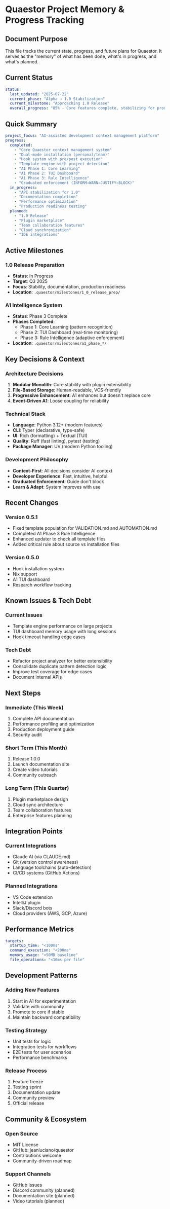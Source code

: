 # Quaestor Project Memory & Progress Tracking

## Document Purpose
This file tracks the current state, progress, and future plans for Quaestor. It serves as the "memory" of what has been done, what's in progress, and what's planned.

## Current Status

```yaml
status:
  last_updated: "2025-07-22"
  current_phase: "Alpha → 1.0 Stabilization"
  current_milestone: "Approaching 1.0 Release"
  overall_progress: "85% - Core features complete, stabilizing for production"
```

## Quick Summary

```yaml
project_focus: "AI-assisted development context management platform"
progress:
  completed:
    - "Core Quaestor context management system"
    - "Dual-mode installation (personal/team)"
    - "Hook system with pre/post execution"
    - "Template engine with project detection"
    - "A1 Phase 1: Core Learning"
    - "A1 Phase 2: TUI Dashboard"
    - "A1 Phase 3: Rule Intelligence"
    - "Graduated enforcement (INFORM→WARN→JUSTIFY→BLOCK)"
  in_progress:
    - "API stabilization for 1.0"
    - "Documentation completion"
    - "Performance optimization"
    - "Production readiness testing"
  planned:
    - "1.0 Release"
    - "Plugin marketplace"
    - "Team collaboration features"
    - "Cloud synchronization"
    - "IDE integrations"
```

## Active Milestones

### 1.0 Release Preparation
- **Status**: In Progress
- **Target**: Q3 2025
- **Focus**: Stability, documentation, production readiness
- **Location**: `.quaestor/milestones/1_0_release_prep/`

### A1 Intelligence System
- **Status**: Phase 3 Complete
- **Phases Completed**:
  - Phase 1: Core Learning (pattern recognition)
  - Phase 2: TUI Dashboard (real-time monitoring)
  - Phase 3: Rule Intelligence (adaptive enforcement)
- **Location**: `.quaestor/milestones/a1_phase_*/`

## Key Decisions & Context

### Architecture Decisions
1. **Modular Monolith**: Core stability with plugin extensibility
2. **File-Based Storage**: Human-readable, VCS-friendly
3. **Progressive Enhancement**: A1 enhances but doesn't replace core
4. **Event-Driven A1**: Loose coupling for reliability

### Technical Stack
- **Language**: Python 3.12+ (modern features)
- **CLI**: Typer (declarative, type-safe)
- **UI**: Rich (formatting) + Textual (TUI)
- **Quality**: Ruff (fast linting), pytest (testing)
- **Package Manager**: UV (modern Python tooling)

### Development Philosophy
- **Context-First**: All decisions consider AI context
- **Developer Experience**: Fast, intuitive, helpful
- **Graduated Enforcement**: Guide don't block
- **Learn & Adapt**: System improves with use

## Recent Changes

### Version 0.5.1
- Fixed template population for VALIDATION.md and AUTOMATION.md
- Completed A1 Phase 3 Rule Intelligence
- Enhanced updater to check all template files
- Added critical rule about source vs installation files

### Version 0.5.0
- Hook installation system
- Nix support
- A1 TUI dashboard
- Research workflow tracking

## Known Issues & Tech Debt

### Current Issues
- Template engine performance on large projects
- TUI dashboard memory usage with long sessions
- Hook timeout handling edge cases

### Tech Debt
- Refactor project analyzer for better extensibility
- Consolidate duplicate pattern detection logic
- Improve test coverage for edge cases
- Document internal APIs

## Next Steps

### Immediate (This Week)
1. Complete API documentation
2. Performance profiling and optimization
3. Production deployment guide
4. Security audit

### Short Term (This Month)
1. Release 1.0.0
2. Launch documentation site
3. Create video tutorials
4. Community outreach

### Long Term (This Quarter)
1. Plugin marketplace design
2. Cloud sync architecture
3. Team collaboration features
4. Enterprise features planning

## Integration Points

### Current Integrations
- Claude AI (via CLAUDE.md)
- Git (version control awareness)
- Language toolchains (auto-detection)
- CI/CD systems (GitHub Actions)

### Planned Integrations
- VS Code extension
- IntelliJ plugin
- Slack/Discord bots
- Cloud providers (AWS, GCP, Azure)

## Performance Metrics

```yaml
targets:
  startup_time: "<100ms"
  command_execution: "<200ms"
  memory_usage: "<50MB baseline"
  file_operations: "<10ms per file"
```

## Development Patterns

### Adding New Features
1. Start in A1 for experimentation
2. Validate with community
3. Promote to core if stable
4. Maintain backward compatibility

### Testing Strategy
- Unit tests for logic
- Integration tests for workflows
- E2E tests for user scenarios
- Performance benchmarks

### Release Process
1. Feature freeze
2. Testing sprint
3. Documentation update
4. Community preview
5. Official release

## Community & Ecosystem

### Open Source
- MIT License
- GitHub: jeanluciano/quaestor
- Contributions welcome
- Community-driven roadmap

### Support Channels
- GitHub Issues
- Discord community (planned)
- Documentation site (planned)
- Video tutorials (planned)